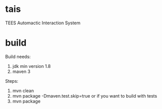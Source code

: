 tais
====

TEES Automactic Interaction System

build
=====
Build needs:
1. jdk min version 1.8
2. maven 3

Steps:
1. mvn clean
2. mvn package -Dmaven.test.skip=true
or if you want to build with tests
2. mvn package
